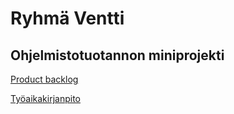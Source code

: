 # Ryhmä Ventti
## Ohjelmistotuotannon miniprojekti

[Product backlog](https://github.com/AgdaHTH/ventti/projects/2)

[Työaikakirjanpito](https://github.com/AgdaHTH/ventti/blob/main/Tyoaikakirjanpito.md)
